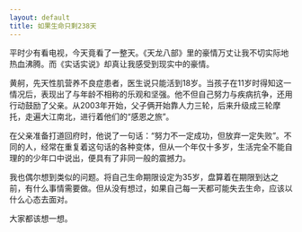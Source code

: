```yaml
---
layout: default
title: 如果生命只剩238天
---
```

平时少有看电视，今天竟看了一整天。《天龙八部》里的豪情万丈让我不切实际地热血沸腾。而《实话实说》却真让我感受到现实中的豪情。

黄舸，先天性肌营养不良症患者，医生说只能活到18岁。当孩子在11岁时得知这一情况后，表现出了与年龄不相称的乐观和坚强。他不但自己努力与疾病抗争，还用行动鼓励了父亲。从2003年开始，父子俩开始靠人力三轮，后来升级成三轮摩托，走遍大江南北，进行着他们的“感恩之旅”。

在父亲准备打道回府时，他说了一句话：“努力不一定成功，但放弃一定失败”。不同的人，经常在重复着这句话的各种变体，但从一个年仅十多岁，生活完全不能自理的的少年口中说出，便具有了非同一般的震撼力。

我也偶尔想到类似的问题。将自己生命期限设定为35岁，盘算着在期限到达之前，有什么事情需要做。但从没有想过，如果自己每一天都可能失去生命，应该以什么心态去面对。

大家都该想一想。

